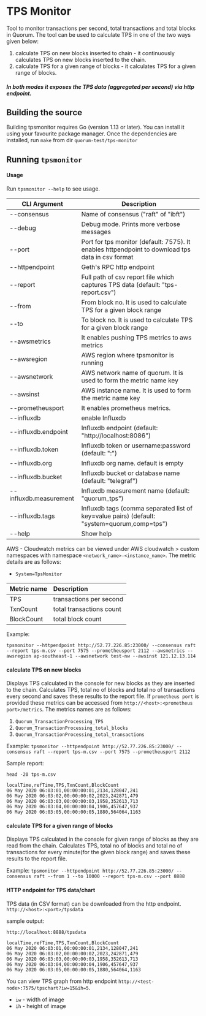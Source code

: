 # TPS Monitor
Tool to monitor transactions per second, total transactions and total blocks in Quorum.
The tool can be used to calculate TPS in one of the two ways given below:
1. calculate TPS on new blocks inserted to chain - it continuously calculates TPS on new blocks inserted to the chain. 
2. calculate TPS for a given range of blocks - it calculates TPS for a given range of blocks.

##### In both modes it exposes the TPS data (aggregated per second) via http endpoint.

## Building the source

Building tpsmonitor requires Go (version 1.13 or later). 
You can install it using your favourite package manager. Once the dependencies are installed, run
`make` from dir `quorum-test/tps-monitor`

## Running `tpsmonitor`

#### Usage
Run `tpsmonitor --help` to see usage.


|CLI Argument  | Description |
 | --------- | ----------------- | 
 |--consensus |       Name of consensus ("raft" of "ibft")|
 |--debug     |            Debug mode. Prints more verbose messages|
 | --port |            Port for tps monitor (default: 7575). It enables httpendpoint to download tps data in csv format|
 | --httpendpoint |    Geth's RPC http endpoint|
 | --report |          Full path of csv report file which captures TPS data (default: "tps-report.csv")|
 | --from |            From block no. It is used to calculate TPS for a given block range |
 | --to |              To block no. It is used to calculate TPS for a given block range |
 | --awsmetrics   |         It enables pushing TPS metrics to aws metrics|
 | --awsregion |       AWS region where tpsmonitor is running|
 | --awsnetwork |      AWS network name of quorum. It is used to form the metric name key |
 | --awsinst |         AWS instance name. It is used to form the metric name key|
 | --prometheusport |  It enables prometheus metrics. |
 |   --influxdb     |               enable Influxdb |
 |  --influxdb.endpoint  |   Influxdb endpoint (default: "http://localhost:8086") |
 |   --influxdb.token |        Influxdb token or username:password (default: ":") |
 |   --influxdb.org |          Influxdb org name. default is empty |
 |   --influxdb.bucket |       Influxdb bucket or database name (default: "telegraf") |
 |   --influxdb.measurement |  Influxdb measurement name (default: "quorum_tps") |
 |   --influxdb.tags |         Influxdb tags (comma separated list of key=value pairs) (default: "system=quorum,comp=tps") |
 | --help |              Show help|

AWS - Cloudwatch metrics can be viewed under AWS cloudwatch > custom namespaces with namespace `<network_name>-<instance_name>`. 
 The metric details are as follows:
 - `System=TpsMonitor`
 
 | Metric name | Description |
  | :----------- | :----------- |
  | TPS | transactions per second |
  | TxnCount  | total transactions count   |
  | BlockCount   | total block count |


Example:
```
tpsmonitor --httpendpoint http://52.77.226.85:23000/ --consensus raft --report tps-m.csv --port 7575 --prometheusport 2112 --awsmetrics --awsregion ap-southeast-1 --awsnetwork test-nw --awsinst 121.12.13.114 
```

 

#### calculate TPS on new blocks
Displays TPS calculated in the console for new blocks as they are inserted to the chain. 
Calculates TPS, total no of blocks and total no of transactions every second and saves these results to the report file.
If `prometheus port` is provided these metrics can be accessed from `http://<host>:<prometheus port>/metrics`. The metrics names are as follows:
1. `Quorum_TransactionProcessing_TPS`
2. `Quorum_TransactionProcessing_total_blocks`
3. `Quorum_TransactionProcessing_total_transactions`

Example: `tpsmonitor --httpendpoint http://52.77.226.85:23000/ --consensus raft --report tps-m.csv --port 7575 --prometheusport 2112`

Sample report:

```aidl
head -20 tps-m.csv
```
````
localTime,refTime,TPS,TxnCount,BlockCount
06 May 2020 06:03:01,00:00:00:01,2134,128047,241
06 May 2020 06:03:02,00:00:00:02,2023,242871,479
06 May 2020 06:03:03,00:00:00:03,1958,352613,713
06 May 2020 06:03:04,00:00:00:04,1906,457647,937
06 May 2020 06:03:05,00:00:00:05,1880,564064,1163
````
#### calculate TPS for a given range of blocks
Displays TPS calculated in the console for given range of blocks as they are read from the chain. Calculates TPS, total no of blocks and total no of transactions for every minute(for the given block range) and saves these results to the report file.

Example: `tpsmonitor --httpendpoint http://52.77.226.85:23000/ --consensus raft --from 1 --to 10000 --report tps-m.csv --port 8888`

#### HTTP endpoint for TPS data/chart
TPS data (in CSV format) can be downloaded from the http endpoint.
`http://<host>:<port>/tpsdata`

sample output:
```aidl
http://localhost:8888/tpsdata
```

````
localTime,refTime,TPS,TxnCount,BlockCount
06 May 2020 06:03:01,00:00:00:01,2134,128047,241
06 May 2020 06:03:02,00:00:00:02,2023,242871,479
06 May 2020 06:03:03,00:00:00:03,1958,352613,713
06 May 2020 06:03:04,00:00:00:04,1906,457647,937
06 May 2020 06:03:05,00:00:00:05,1880,564064,1163
````

You can view TPS graph from http endpoint `http://<test-node>:7575/tpschart?iw=15&ih=5`. 
- `iw` - width of image
- `ih` - height of image